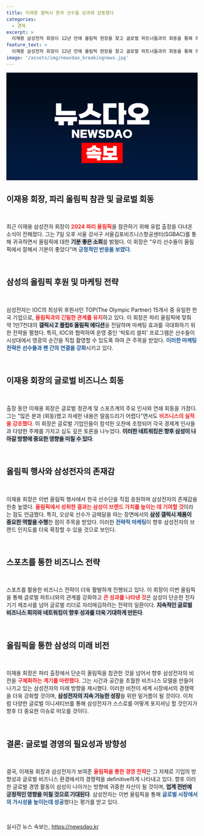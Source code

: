 ```yaml
---
title: 이재용 갤럭시 한국 선수들 성과에 감동했다
categories:
  - 경제
excerpt: >
  이재용 삼성전자 회장이 12년 만에 올림픽 현장을 찾고 글로벌 파트너들과의 회동을 통해 의미 있는 성과를 거뒀다고 밝혔습니다. 파리 올림픽을 통해 삼성의 브랜드 파워를 더욱 강화할 계획입니다. 클릭해 자세한 이야기를 확인하세요!
feature_text: >
  이재용 삼성전자 회장이 12년 만에 올림픽 현장을 찾고 글로벌 파트너들과의 회동을 통해 의미 있는 성과를 거뒀다고 밝혔습니다. 파리 올림픽을 통해 삼성의 브랜드 파워를 더욱 강화할 계획입니다. 클릭해 자세한 이야기를 확인하세요!
image: '/assets/img/newsdao_breakingnews.jpg'
---
```


<p><img src="/assets/img/newsdao_breakingnews.jpg" alt="firstkoreanews 속보" /></p>

<h2 data-ke-size="size26">이재용 회장, 파리 올림픽 참관 및 글로벌 회동</h2>

<p data-ke-size="size16">&nbsp;</p>

<p>최근 이재용 삼성전자 회장이 <b><span style="color: #ee2323;">2024 파리 올림픽</span></b>을 참관하기 위해 유럽 출장을 다녀온 소식이 전해졌다. 그는 7일 오후 서울 강서구 서울김포비즈니스항공센터(SGBAC)를 통해 귀국하면서 올림픽에 대한 <b><span style="background-color: #21538527;">기분 좋은 소회</span></b>를 밝혔다. 이 회장은 "우리 선수들이 올림픽에서 잘해서 기분이 좋았다"며 <b><span style="color: #1a5490;">긍정적인 반응을 보였다</span></b>. </p>

<p data-ke-size="size16">&nbsp;</p>

<h2 data-ke-size="size26">삼성의 올림픽 후원 및 마케팅 전략</h2>

<p data-ke-size="size16">&nbsp;</p>

<p>삼성전자는 IOC의 최상위 후원사인 TOP(The Olympic Partner) 15개사 중 유일한 한국 기업으로, <b><span style="color: #ee2323;">올림픽과의 긴밀한 관계를 유지</span></b>하고 있다. 이 회장은 파리 올림픽에 맞춰 약 1만7천대의 <b><span style="background-color: #21538527;">갤럭시 Z 플립6 올림픽 에디션</span></b>을 전달하며 마케팅 효과를 극대화하기 위한 전략을 펼쳤다. 특히, IOC와 협력하여 운영 중인 '빅토리 셀피' 프로그램은 선수들이 시상대에서 영광의 순간을 직접 촬영할 수 있도록 하여 큰 주목을 받았다. <b><span style="color: #1a5490;">이러한 마케팅 전략은 선수들과 팬 간의 연결을 강화</span></b>시키고 있다.</p>

<p data-ke-size="size16">&nbsp;</p>

<h2 data-ke-size="size26">이재용 회장의 글로벌 비즈니스 회동</h2>

<p data-ke-size="size16">&nbsp;</p>

<p>출장 동안 이재용 회장은 글로벌 정관계 및 스포츠계의 주요 인사와 연쇄 회동을 가졌다. 그는 "많은 분과 (회동)했고 자세한 내용은 말씀드리기 어렵다"면서도 <b><span style="color: #ee2323;">비즈니스의 실적을 강조했다</span></b>. 이 회장은 글로벌 기업인들이 참석한 오찬에 초청되어 각국 경제계 인사들과 다양한 주제를 가지고 심도 깊은 토론을 나누었다. <b><span style="background-color: #21538527;">이러한 네트워킹은 향후 삼성이 나아갈 방향에 중요한 영향을 미칠 수 있다</span></b>. </p>

<p data-ke-size="size16">&nbsp;</p>

<h2 data-ke-size="size26">올림픽 행사와 삼성전자의 존재감</h2>

<p data-ke-size="size16">&nbsp;</p>

<p>이재용 회장은 이번 올림픽 행사에서 한국 선수단을 직접 응원하며 삼성전자의 존재감을 한층 높였다. <b><span style="color: #ee2323;">올림픽에서 성취한 결과는 삼성이 브랜드 가치를 높이는 데 기여할 것</span></b>이라는 점도 언급했다. 특히, 오상욱 선수가 금메달을 따는 장면에서의 <b><span style="background-color: #21538527;">삼성 갤럭시 제품이 중요한 역할을 수행</span></b>한 점이 주목을 받았다. 이러한 <b><span style="color: #1a5490;">전략적 마케팅</span></b>이 향후 삼성전자의 브랜드 인지도를 더욱 확장할 수 있을 것으로 보인다. </p>

<p data-ke-size="size16">&nbsp;</p>

<h2 data-ke-size="size26">스포츠를 통한 비즈니스 전략</h2>

<p data-ke-size="size16">&nbsp;</p>

<p>스포츠를 활용한 비즈니스 전략이 더욱 활발하게 진행되고 있다. 이 회장이 이번 올림픽을 통해 글로벌 파트너와의 관계를 강화하고 <b><span style="color: #ee2323;">큰 성과를 나타낸 것</span></b>은 삼성이 단순한 전자기기 제조사를 넘어 글로벌 리더로 자리매김하려는 전략의 일환이다. <b><span style="background-color: #21538527;">지속적인 글로벌 비즈니스 회의와 네트워킹이 향후 성과를 더욱 기대하게 만든다</span></b>. </p>

<p data-ke-size="size16">&nbsp;</p>

<h2 data-ke-size="size26">올림픽을 통한 삼성의 미래 비전</h2>

<p data-ke-size="size16">&nbsp;</p>

<p>이재용 회장은 파리 출장에서 단순히 올림픽을 참관한 것을 넘어서 향후 삼성전자의 비전을 <b><span style="color: #ee2323;">구체화하는 계기를 마련했다</span></b>. 그는 시간과 공간을 초월한 비즈니스 모델을 만들어 나가고 있는 삼성전자의 미래 방향을 제시했다. 이러한 비전이 세계 시장에서의 경쟁력을 더욱 강화할 것이며, <b><span style="background-color: #21538527;">삼성전자의 지속 가능한 성장</span></b>을 위한 밑거름이 될 것이다. 이처럼 다양한 글로벌 이니셔티브를 통해 삼성전자가 스스로를 어떻게 포지셔닝 할 것인지가 향후 더 중요한 이슈로 떠오를 것이다. </p>

<p data-ke-size="size16">&nbsp;</p>

<h2 data-ke-size="size26">결론: 글로벌 경영의 필요성과 방향성</h2>

<p data-ke-size="size16">&nbsp;</p>

<p>결국, 이재용 회장과 삼성전자가 보여준 <b><span style="color: #ee2323;">올림픽을 통한 경영 전략</span></b>은 그 자체로 기업의 방향성과 글로벌 비즈니스 환경에서의 경쟁력을 definitive하게 나타내고 있다. 향후 이러한 글로벌 경영 활동이 삼성이 나아가는 방향에 귀중한 자산이 될 것이며, <b><span style="background-color: #21538527;">업계 전반에 긍정적인 영향을 미칠 것으로 기대된다</span></b>. 삼성전자는 이번 올림픽을 통해 <b><span style="color: #1a5490;">글로벌 시장에서의 가시성을 높이는데 성공</span></b>했다는 평가를 받고 있다. </p>

<p data-ke-size="size16">&nbsp;</p>
실시간 뉴스 속보는, <a href="https://newsdao.kr" rel="dofollow">https://newsdao.kr</a>


